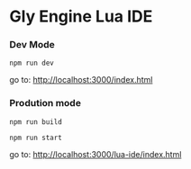 # Gly Engine Lua IDE

### Dev Mode

```
npm run dev
```

go to: <http://localhost:3000/index.html>

### Prodution mode

```
npm run build
```

```
npm run start
```

go to: <http://localhost:3000/lua-ide/index.html>

